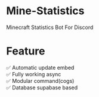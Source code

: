 # Mine-Statistics
Minecraft Statistics Bot For Discord

# Feature
✅ Automatic update embed <br>
✅ Fully working async <br>
✅ Modular command(cogs) <br> 
✅ Database supabase based <br>
